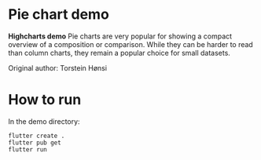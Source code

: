 # Pie chart demo

**Highcharts demo**
Pie charts are very popular for showing a compact overview of a
        composition or comparison. While they can be harder to read than
        column charts, they remain a popular choice for small datasets.

Original author: Torstein Hønsi

# How to run

In the demo directory:

```
flutter create .
flutter pub get
flutter run
```

